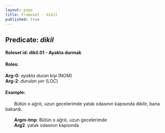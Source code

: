 ```yaml
---
layout: page
title: Frameset - dikil
published: true
---
```

<h2>Predicate: <i>dikil</i></h2>
<h4>Roleset id: dikil.01 - Ayakta durmak<br>
<h4>Roles:</h4>
<b>Arg-0</b>: <i>ayakta duran kişi</i>  (NOM) <br>
<b>Arg-2</b>: <i>durulan yer</i>  (LOC) <br>
<h4>Example:</h4>
&emsp;&emsp;Bütün o ağrılı, uzun gecelerimde yatak odasının kapısında dikilir, bana bakardı.<br><br>
&emsp;&emsp;<b>Argm-tmp</b>:  Bütün o ağrılı, uzun gecelerimde<br>
&emsp;&emsp;<b>Arg2</b>:  yatak odasının kapısında<br>

